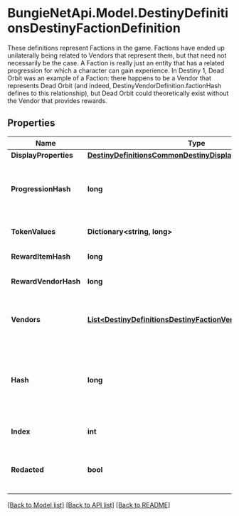 # BungieNetApi.Model.DestinyDefinitionsDestinyFactionDefinition
These definitions represent Factions in the game. Factions have ended up unilaterally being related to Vendors that represent them, but that need not necessarily be the case.  A Faction is really just an entity that has a related progression for which a character can gain experience. In Destiny 1, Dead Orbit was an example of a Faction: there happens to be a Vendor that represents Dead Orbit (and indeed, DestinyVendorDefinition.factionHash defines to this relationship), but Dead Orbit could theoretically exist without the Vendor that provides rewards.
## Properties

Name | Type | Description | Notes
------------ | ------------- | ------------- | -------------
**DisplayProperties** | [**DestinyDefinitionsCommonDestinyDisplayPropertiesDefinition**](DestinyDefinitionsCommonDestinyDisplayPropertiesDefinition.md) |  | [optional] 
**ProgressionHash** | **long** | The hash identifier for the DestinyProgressionDefinition that indicates the character&#39;s relationship with this faction in terms of experience and levels. | [optional] 
**TokenValues** | **Dictionary&lt;string, long&gt;** | The faction token item hashes, and their respective progression values. | [optional] 
**RewardItemHash** | **long** | The faction reward item hash, usually an engram. | [optional] 
**RewardVendorHash** | **long** | The faction reward vendor hash, used for faction engram previews. | [optional] 
**Vendors** | [**List&lt;DestinyDefinitionsDestinyFactionVendorDefinition&gt;**](DestinyDefinitionsDestinyFactionVendorDefinition.md) | List of vendors that are associated with this faction. The last vendor that passes the unlock flag checks is the one that should be shown. | [optional] 
**Hash** | **long** | The unique identifier for this entity. Guaranteed to be unique for the type of entity, but not globally.  When entities refer to each other in Destiny content, it is this hash that they are referring to. | [optional] 
**Index** | **int** | The index of the entity as it was found in the investment tables. | [optional] 
**Redacted** | **bool** | If this is true, then there is an entity with this identifier/type combination, but BNet is not yet allowed to show it. Sorry! | [optional] 

[[Back to Model list]](../README.md#documentation-for-models) [[Back to API list]](../README.md#documentation-for-api-endpoints) [[Back to README]](../README.md)

